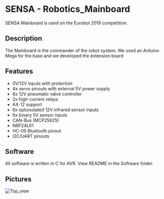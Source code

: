# SENSA - Robotics_Mainboard

SENSA Mainboard is used on the Eurobot 2019 competition.

## Description
The Mainboard is the commander of the robot system. 
We used an Arduino Mega for the base and we developed the extension board

## Features
- 5V/12V inputs with protection
- 4x servo pinouts with external 5V power supply
- 6x 12V pneumatic valve controller
- 2x high-current relays 
- AX-12 support
- 6x optoisolated 12V infrared sensor inputs
- 6x binary 5V sensor inputs
- CAN-Bus (MCP25625)
- NRF24L01
- HC-05 Bluetooth pinout
- I2C/UART pinouts

## Software
All software is written in C for AVR.
View README in the Software folder.

## Pictures
![Top_view](https://raw.githubusercontent.com/SensaOrg/Robotics_Mainboard/master/Hardware/Images/top_view.jpeg)
